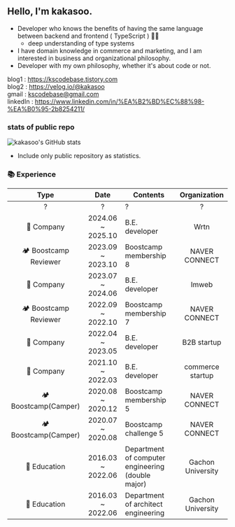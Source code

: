 ## Hello, I'm kakasoo.
  
- Developer who knows the benefits of having the same language between backend and frontend ( TypeScript ) 👨‍💻
    - deep understanding of type systems
- I have domain knowledge in commerce and marketing, and I am interested in business and organizational philosophy.
- Developer with my own philosophy, whether it's about code or not.

blog1 : https://kscodebase.tistory.com  
blog2 : https://velog.io/@kakasoo  
gmail : kscodebase@gmail.com  
linkedIn : https://www.linkedin.com/in/%EA%B2%BD%EC%88%98-%EA%B0%95-2b8254211/

### stats of public repo
![kakasoo's GitHub stats](https://github-readme-stats.vercel.app/api?username=kakasoo&theme=dark&width=100%)
- Include only public repository as statistics.
  
   
### 📚 Experience

|         Type          |       Date        | Contents                                  |  Organization   |
| :-------------------: | :---------------: | ----------------------------------------- | :-------------: |
|      ?     | ? | ?                            |  ?  |
|     🌃 Company     | 2024.06 ~ 2025.10 | B.E. developer                            |  Wrtn  |
|      🏕️ Boostcamp Reviewer      | 2023.09 ~ 2023.10 | Boostcamp membership 8                    |  NAVER CONNECT  |
|     🌃 Company     | 2023.07 ~ 2024.06 | B.E. developer                            |  Imweb  |
|      🏕️ Boostcamp Reviewer      | 2022.09 ~ 2022.10 | Boostcamp membership 7                    |  NAVER CONNECT  |
|     🌃 Company     | 2022.04 ~ 2023.05 | B.E. developer                            |  B2B startup  |
|     🌃 Company     | 2021.10 ~ 2022.03 | B.E. developer                            |  commerce startup  |
|      🏕️ Boostcamp(Camper)      | 2020.08 ~ 2020.12 | Boostcamp membership 5                    |  NAVER CONNECT  |
|      🏕️ Boostcamp(Camper)      | 2020.07 ~ 2020.08 | Boostcamp challenge 5                     |  NAVER CONNECT  |
|      🏫 Education      | 2016.03 ~ 2022.06 | Department of computer engineering (double major)                    | Gachon University |
|      🏫 Education      | 2016.03 ~ 2022.06 | Department of architect engineering                    | Gachon University |


